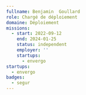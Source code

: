 ```yaml
---
fullname: Benjamin  Goullard
role: Chargé de déploiement
domaine: Déploiement
missions:
  - start: 2022-09-12
    end: 2024-01-25
    status: independent
    employer: ''
    startups:
      - envergo
startups:
  - envergo
badges:
  - segur
---
```


